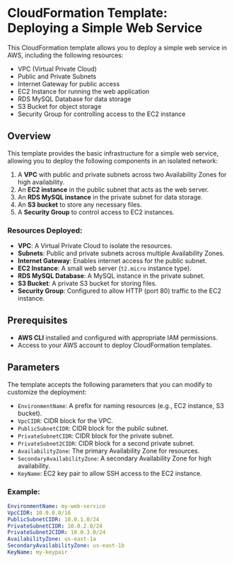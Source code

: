 # CloudFormation Template: Deploying a Simple Web Service

This CloudFormation template allows you to deploy a simple web service in AWS, including the following resources:
- VPC (Virtual Private Cloud)
- Public and Private Subnets
- Internet Gateway for public access
- EC2 Instance for running the web application
- RDS MySQL Database for data storage
- S3 Bucket for object storage
- Security Group for controlling access to the EC2 instance

## Overview

This template provides the basic infrastructure for a simple web service, allowing you to deploy the following components in an isolated network:
1. A **VPC** with public and private subnets across two Availability Zones for high availability.
2. An **EC2 instance** in the public subnet that acts as the web server.
3. An **RDS MySQL instance** in the private subnet for data storage.
4. An **S3 bucket** to store any necessary files.
5. A **Security Group** to control access to EC2 instances.

### Resources Deployed:
- **VPC**: A Virtual Private Cloud to isolate the resources.
- **Subnets**: Public and private subnets across multiple Availability Zones.
- **Internet Gateway**: Enables internet access for the public subnet.
- **EC2 Instance**: A small web server (`t2.micro` instance type).
- **RDS MySQL Database**: A MySQL instance in the private subnet.
- **S3 Bucket**: A private S3 bucket for storing files.
- **Security Group**: Configured to allow HTTP (port 80) traffic to the EC2 instance.

## Prerequisites

- **AWS CLI** installed and configured with appropriate IAM permissions.
- Access to your AWS account to deploy CloudFormation templates.

## Parameters

The template accepts the following parameters that you can modify to customize the deployment:

- `EnvironmentName`: A prefix for naming resources (e.g., EC2 instance, S3 bucket).
- `VpcCIDR`: CIDR block for the VPC.
- `PublicSubnetCIDR`: CIDR block for the public subnet.
- `PrivateSubnetCIDR`: CIDR block for the private subnet.
- `PrivateSubnet2CIDR`: CIDR block for a second private subnet.
- `AvailabilityZone`: The primary Availability Zone for resources.
- `SecondaryAvailabilityZone`: A secondary Availability Zone for high availability.
- `KeyName`: EC2 key pair to allow SSH access to the EC2 instance.
  
### Example:
```yaml
EnvironmentName: my-web-service
VpcCIDR: 10.0.0.0/16
PublicSubnetCIDR: 10.0.1.0/24
PrivateSubnetCIDR: 10.0.2.0/24
PrivateSubnet2CIDR: 10.0.3.0/24
AvailabilityZone: us-east-1a
SecondaryAvailabilityZone: us-east-1b
KeyName: my-keypair
